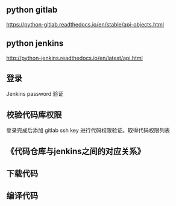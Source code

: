
## python gitlab
https://python-gitlab.readthedocs.io/en/stable/api-objects.html

## python jenkins
http://python-jenkins.readthedocs.io/en/latest/api.html


## 登录
Jenkins password 验证

## 校验代码库权限
登录完成后添加 gitlab ssh key 进行代码权限验证。取得代码权限列表

## 《代码仓库与jenkins之间的对应关系》


## 下载代码

## 编译代码
